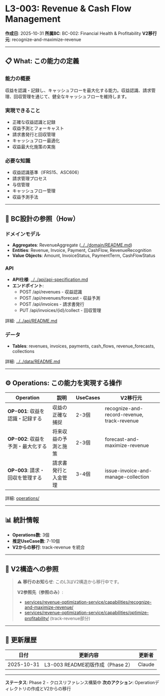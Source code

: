 # L3-003: Revenue & Cash Flow Management

**作成日**: 2025-10-31
**所属BC**: BC-002: Financial Health & Profitability
**V2移行元**: recognize-and-maximize-revenue

---

## 📋 What: この能力の定義

### 能力の概要
収益を認識・記録し、キャッシュフローを最大化する能力。収益認識、請求管理、回収管理を通じて、健全なキャッシュフローを維持します。

### 実現できること
- 正確な収益認識と記録
- 収益予測とフォーキャスト
- 請求書発行と回収管理
- キャッシュフロー最適化
- 収益最大化施策の実施

### 必要な知識
- 収益認識基準（IFRS15、ASC606）
- 請求管理プロセス
- 与信管理
- キャッシュフロー管理
- 収益予測手法

---

## 🔗 BC設計の参照（How）

### ドメインモデル
- **Aggregates**: RevenueAggregate ([../../domain/README.md](../../domain/README.md#revenue-aggregate))
- **Entities**: Revenue, Invoice, Payment, CashFlow, RevenueRecognition
- **Value Objects**: Amount, InvoiceStatus, PaymentTerm, CashFlowStatus

### API
- **API仕様**: [../../api/api-specification.md](../../api/api-specification.md)
- **エンドポイント**:
  - POST /api/revenues - 収益認識
  - POST /api/revenues/forecast - 収益予測
  - POST /api/invoices - 請求書発行
  - PUT /api/invoices/{id}/collect - 回収管理

詳細: [../../api/README.md](../../api/README.md)

### データ
- **Tables**: revenues, invoices, payments, cash_flows, revenue_forecasts, collections

詳細: [../../data/README.md](../../data/README.md)

---

## ⚙️ Operations: この能力を実現する操作

| Operation | 説明 | UseCases | V2移行元 |
|-----------|------|----------|---------|
| **OP-001**: 収益を認識・記録する | 収益の正確な捕捉 | 2-3個 | recognize-and-record-revenue, track-revenue |
| **OP-002**: 収益を予測・最大化する | 将来収益の予測と施策 | 2-3個 | forecast-and-maximize-revenue |
| **OP-003**: 請求・回収を管理する | 請求書発行と入金管理 | 3-4個 | issue-invoice-and-manage-collection |

詳細: [operations/](operations/)

---

## 📊 統計情報

- **Operations数**: 3個
- **推定UseCase数**: 7-10個
- **V2からの移行**: track-revenue を統合

---

## 🔗 V2構造への参照

> ⚠️ **移行のお知らせ**: このL3はV2構造から移行中です。
>
> **V2参照先（参照のみ）**:
> - [services/revenue-optimization-service/capabilities/recognize-and-maximize-revenue/](../../../../services/revenue-optimization-service/capabilities/recognize-and-maximize-revenue/)
> - [services/revenue-optimization-service/capabilities/optimize-profitability/](../../../../services/revenue-optimization-service/capabilities/optimize-profitability/) (track-revenue部分)

---

## 📝 更新履歴

| 日付 | 更新内容 | 更新者 |
|------|---------|--------|
| 2025-10-31 | L3-003 README初版作成（Phase 2） | Claude |

---

**ステータス**: Phase 2 - クロスリファレンス構築中
**次のアクション**: Operationディレクトリの作成とV2からの移行
